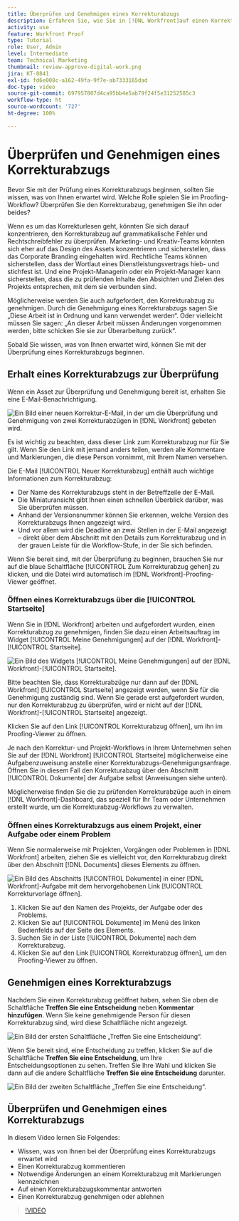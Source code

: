 ```yaml
---
title: Überprüfen und Genehmigen eines Korrekturabzugs
description: Erfahren Sie, wie Sie in [!DNL Workfront]auf einen Korrekturabzug zugreifen und ihn kommentieren können, wie Sie Markierungen verwenden, um notwendige Änderungen anzuzeigen, wie Sie auf Korrekturabzugskommentare antworten und wie Sie eine Entscheidung über einen Korrekturabzug treffen.
activity: use
feature: Workfront Proof
type: Tutorial
role: User, Admin
level: Intermediate
team: Technical Marketing
thumbnail: review-approve-digital-work.png
jira: KT-8841
exl-id: fd6e008c-a162-49fa-9f7e-ab7333165dad
doc-type: video
source-git-commit: 697957807d4ca95bb4e5ab79f24f5e31252585c3
workflow-type: ht
source-wordcount: '727'
ht-degree: 100%

---
```


# Überprüfen und Genehmigen eines Korrekturabzugs

Bevor Sie mit der Prüfung eines Korrekturabzugs beginnen, sollten Sie wissen, was von Ihnen erwartet wird. Welche Rolle spielen Sie im Proofing-Workflow? Überprüfen Sie den Korrekturabzug, genehmigen Sie ihn oder beides?

Wenn es um das Korrekturlesen geht, könnten Sie sich darauf konzentrieren, den Korrekturabzug auf grammatikalische Fehler und Rechtschreibfehler zu überprüfen. Marketing- und Kreativ-Teams könnten sich eher auf das Design des Assets konzentrieren und sicherstellen, dass das Corporate Branding eingehalten wird. Rechtliche Teams können sicherstellen, dass der Wortlaut eines Dienstleistungsvertrags hieb- und stichfest ist. Und eine Projekt-Managerin oder ein Projekt-Manager kann sicherstellen, dass die zu prüfenden Inhalte den Absichten und Zielen des Projekts entsprechen, mit dem sie verbunden sind.

Möglicherweise werden Sie auch aufgefordert, den Korrekturabzug zu genehmigen. Durch die Genehmigung eines Korrekturabzugs sagen Sie „Diese Arbeit ist in Ordnung und kann verwendet werden“. Oder vielleicht müssen Sie sagen: „An dieser Arbeit müssen Änderungen vorgenommen werden, bitte schicken Sie sie zur Überarbeitung zurück“.

Sobald Sie wissen, was von Ihnen erwartet wird, können Sie mit der Überprüfung eines Korrekturabzugs beginnen.

## Erhalt eines Korrekturabzugs zur Überprüfung

Wenn ein Asset zur Überprüfung und Genehmigung bereit ist, erhalten Sie eine E-Mail-Benachrichtigung.

![Ein Bild einer neuen Korrektur-E-Mail, in der um die Überprüfung und Genehmigung von zwei Korrekturabzügen in [!DNL  Workfront] gebeten wird.](assets/new-proof-emails.png)

Es ist wichtig zu beachten, dass dieser Link zum Korrekturabzug nur für Sie gilt. Wenn Sie den Link mit jemand anders teilen, werden alle Kommentare und Markierungen, die diese Person vornimmt, mit Ihrem Namen versehen.

Die E-Mail [!UICONTROL Neuer Korrekturabzug] enthält auch wichtige Informationen zum Korrekturabzug:

* Der Name des Korrekturabzugs steht in der Betreffzeile der E-Mail.
* Die Miniaturansicht gibt Ihnen einen schnellen Überblick darüber, was Sie überprüfen müssen.
* Anhand der Versionsnummer können Sie erkennen, welche Version des Korrekturabzugs Ihnen angezeigt wird.
* Und vor allem wird die Deadline an zwei Stellen in der E-Mail angezeigt – direkt über dem Abschnitt mit den Details zum Korrekturabzug und in der grauen Leiste für die Workflow-Stufe, in der Sie sich befinden.

Wenn Sie bereit sind, mit der Überprüfung zu beginnen, brauchen Sie nur auf die blaue Schaltfläche [!UICONTROL Zum Korrekturabzug gehen] zu klicken, und die Datei wird automatisch im [!DNL Workfront]-Proofing-Viewer geöffnet.

### Öffnen eines Korrekturabzugs über die [!UICONTROL Startseite]

Wenn Sie in [!DNL Workfront] arbeiten und aufgefordert wurden, einen Korrekturabzug zu genehmigen, finden Sie dazu einen Arbeitsauftrag im Widget [!UICONTROL Meine Genehmigungen] auf der [!DNL Workfront]-[!UICONTROL Startseite].

![Ein Bild des Widgets [!UICONTROL Meine Genehmigungen] auf der [!DNL Workfront]-[!UICONTROL Startseite].](assets/open-proof-from-home.png)

Bitte beachten Sie, dass Korrekturabzüge nur dann auf der [!DNL Workfront] [!UICONTROL Startseite] angezeigt werden, wenn Sie für die Genehmigung zuständig sind. Wenn Sie gerade erst aufgefordert wurden, nur den Korrekturabzug zu überprüfen, wird er nicht auf der [!DNL Workfront]-[!UICONTROL Startseite] angezeigt.

Klicken Sie auf den Link [!UICONTROL Korrekturabzug öffnen], um ihn im Proofing-Viewer zu öffnen.

Je nach den Korrektur- und Projekt-Workflows in Ihrem Unternehmen sehen Sie auf der [!DNL Workfront] [!UICONTROL Startseite] möglicherweise eine Aufgabenzuweisung anstelle einer Korrekturabzugs-Genehmigungsanfrage. Öffnen Sie in diesem Fall den Korrekturabzug über den Abschnitt [!UICONTROL Dokumente] der Aufgabe selbst (Anweisungen siehe unten).

Möglicherweise finden Sie die zu prüfenden Korrekturabzüge auch in einem [!DNL Workfront]-Dashboard, das speziell für Ihr Team oder Unternehmen erstellt wurde, um die Korrekturabzug-Workflows zu verwalten.

### Öffnen eines Korrekturabzugs aus einem Projekt, einer Aufgabe oder einem Problem

Wenn Sie normalerweise mit Projekten, Vorgängen oder Problemen in [!DNL Workfront] arbeiten, ziehen Sie es vielleicht vor, den Korrekturabzug direkt über den Abschnitt [!DNL Documents] dieses Elements zu öffnen.

![Ein Bild des Abschnitts [!UICONTROL Dokumente] in einer [!DNL  Workfront]-Aufgabe mit dem hervorgehobenen Link [!UICONTROL Korrekturvorlage öffnen].](assets/open-proof-from-documents.png)

1. Klicken Sie auf den Namen des Projekts, der Aufgabe oder des Problems.
2. Klicken Sie auf [!UICONTROL Dokumente] im Menü des linken Bedienfelds auf der Seite des Elements.
3. Suchen Sie in der Liste [!UICONTROL Dokumente] nach dem Korrekturabzug.
4. Klicken Sie auf den Link [!UICONTROL Korrekturabzug öffnen], um den Proofing-Viewer zu öffnen.

## Genehmigen eines Korrekturabzugs

Nachdem Sie einen Korrekturabzug geöffnet haben, sehen Sie oben die Schaltfläche **Treffen Sie eine Entscheidung** neben **Kommentar hinzufügen**. Wenn Sie keine genehmigende Person für diesen Korrekturabzug sind, wird diese Schaltfläche nicht angezeigt.

![Ein Bild der ersten Schaltfläche „Treffen Sie eine Entscheidung“.](assets/make-decision-1.png)

Wenn Sie bereit sind, eine Entscheidung zu treffen, klicken Sie auf die Schaltfläche **Treffen Sie eine Entscheidung**, um Ihre Entscheidungsoptionen zu sehen. Treffen Sie Ihre Wahl und klicken Sie dann auf die andere Schaltfläche **Treffen Sie eine Entscheidung** darunter.

![Ein Bild der zweiten Schaltfläche „Treffen Sie eine Entscheidung“.](assets/make-decision-2.png)

## Überprüfen und Genehmigen eines Korrekturabzugs

In diesem Video lernen Sie Folgendes:

* Wissen, was von Ihnen bei der Überprüfung eines Korrekturabzugs erwartet wird
* Einen Korrekturabzug kommentieren
* Notwendige Änderungen an einem Korrekturabzug mit Markierungen kennzeichnen
* Auf einen Korrekturabzugskommentar antworten
* Einen Korrekturabzug genehmigen oder ablehnen

>[!VIDEO](https://video.tv.adobe.com/v/335141/?quality=12&learn=on&enablevpops)

<!--
#### Learn more
* Create and manage proof comments
* Make decisions on a proof
* Review a static proof
* Tag users to share a proof
* Notifications for proof comments and decisions
-->

<!--
#### Guides
* Reviewing proofs in [!DNL Workfront]
* -->
